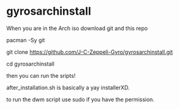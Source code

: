 # gyrosarchinstall

When you are in the Arch iso download git and this repo

pacman -Sy git

git clone https://github.com/J-C-Zeppeli-Gyro/gyrosarchinstall.git

cd gyrosarchinstall


then you can run the sripts!




after_installation.sh is basically a yay installerXD.


to run the dwm script use sudo if you have the permission.
